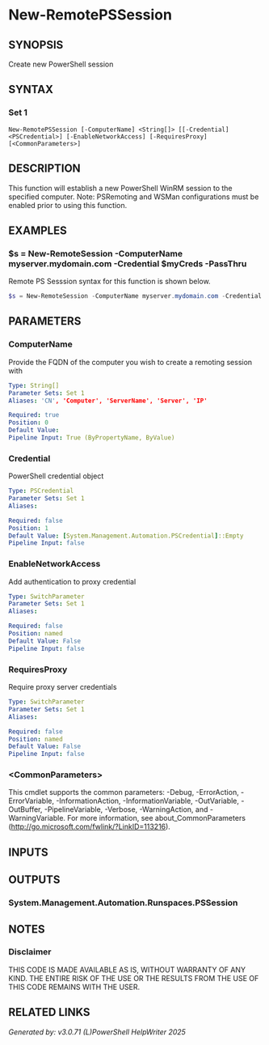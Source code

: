 ﻿# New-RemotePSSession

## SYNOPSIS
Create new PowerShell session

## SYNTAX

### Set 1
```
New-RemotePSSession [-ComputerName] <String[]> [[-Credential] <PSCredential>] [-EnableNetworkAccess] [-RequiresProxy] [<CommonParameters>]
```

## DESCRIPTION
This function will establish a new PowerShell WinRM session to the specified computer. Note: PSRemoting and WSMan configurations must be enabled prior to using this function.

## EXAMPLES

### $s = New-RemoteSession -ComputerName myserver.mydomain.com -Credential $myCreds -PassThru
Remote PS Sesssion syntax for this function is shown below.
```powershell
$s = New-RemoteSession -ComputerName myserver.mydomain.com -Credential $myCreds -PassThru
```

## PARAMETERS

### ComputerName
Provide the FQDN of the computer you wish to create a remoting session with

```yaml
Type: String[]
Parameter Sets: Set 1
Aliases: 'CN', 'Computer', 'ServerName', 'Server', 'IP'

Required: true
Position: 0
Default Value: 
Pipeline Input: True (ByPropertyName, ByValue)
```

### Credential
PowerShell credential object

```yaml
Type: PSCredential
Parameter Sets: Set 1
Aliases: 

Required: false
Position: 1
Default Value: [System.Management.Automation.PSCredential]::Empty
Pipeline Input: false
```

### EnableNetworkAccess
Add authentication to proxy credential

```yaml
Type: SwitchParameter
Parameter Sets: Set 1
Aliases: 

Required: false
Position: named
Default Value: False
Pipeline Input: false
```

### RequiresProxy
Require proxy server credentials

```yaml
Type: SwitchParameter
Parameter Sets: Set 1
Aliases: 

Required: false
Position: named
Default Value: False
Pipeline Input: false
```

### \<CommonParameters\>
This cmdlet supports the common parameters: -Debug, -ErrorAction, -ErrorVariable, -InformationAction, -InformationVariable, -OutVariable, -OutBuffer, -PipelineVariable, -Verbose, -WarningAction, and -WarningVariable. For more information, see about_CommonParameters (http://go.microsoft.com/fwlink/?LinkID=113216).

## INPUTS

## OUTPUTS

### System.Management.Automation.Runspaces.PSSession


## NOTES

### Disclaimer
THIS CODE IS MADE AVAILABLE AS IS, WITHOUT WARRANTY OF ANY KIND. THE ENTIRE RISK OF THE USE OR THE RESULTS FROM THE USE OF THIS CODE REMAINS WITH THE USER.

## RELATED LINKS


*Generated by: v3.0.71 (L)PowerShell HelpWriter 2025*
